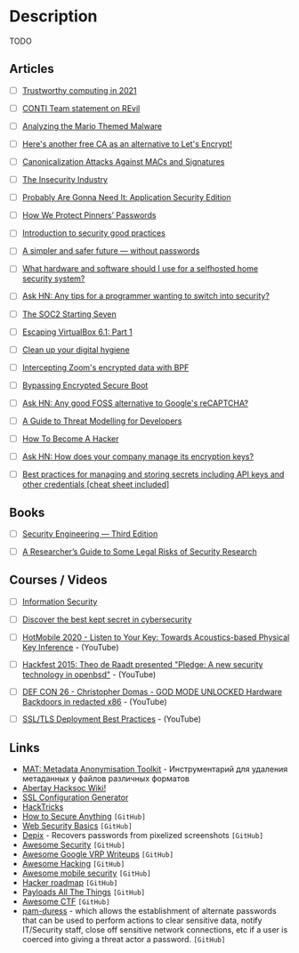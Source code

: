 # Description

TODO


## Articles

- [ ] [Trustworthy computing in 2021](https://ariadne.space/2021/10/19/trustworthy-computing-in-2021/)
- [ ] [CONTI Team statement on REvil](https://sizeof.cat/post/conti-team-statement-on-revil/)
- [ ] [Analyzing the Mario Themed Malware](https://serhack.me/articles/analyzing-mario-malware-en/)
- [ ] [Here's another free CA as an alternative to Let's Encrypt!](https://scotthelme.co.uk/heres-another-free-ca-as-an-alternative-to-lets-encrypt/)
- [ ] [Canonicalization Attacks Against MACs and Signatures](https://soatok.blog/2021/07/30/canonicalization-attacks-against-macs-and-signatures/)
- [ ] [The Insecurity Industry](https://edwardsnowden.substack.com/p/ns-oh-god-how-is-this-legal)
- [ ] [Probably Are Gonna Need It: Application Security Edition](https://jacobian.org/2021/jul/8/appsec-pagnis/)
- [ ] [How We Protect Pinners’ Passwords](https://medium.com/pinterest-engineering/how-we-protect-pinners-passwords-e769135734d)
- [ ] [Introduction to security good practices](https://dataswamp.org/~solene/2021-05-09-introduction-to-security.html)
- [ ] [A simpler and safer future — without passwords](https://blog.google/technology/safety-security/a-simpler-and-safer-future-without-passwords/)
- [ ] [What hardware and software should I use for a selfhosted home security system?](https://www.reddit.com/r/selfhosted/comments/mjmojl/what_hardware_and_software_should_i_use_for_a/)
- [ ] [Ask HN: Any tips for a programmer wanting to switch into security?](https://news.ycombinator.com/item?id=26056136)
- [ ] [The SOC2 Starting Seven](https://latacora.micro.blog/2020/03/12/the-soc-starting.html)
- [ ] [Escaping VirtualBox 6.1: Part 1](https://secret.club/2021/01/14/vbox-escape.html)
- [ ] [Clean up your digital hygiene](https://luminousmen.com/post/clean-up-your-digital-hygiene)
- [ ] [Intercepting Zoom's encrypted data with BPF](https://confused.ai/posts/intercepting-zoom-tls-encryption-bpf-uprobes)
- [ ] [Bypassing Encrypted Secure Boot](https://raelize.com/blog/espressif-esp32-bypassing-encrypted-secure-boot-cve-2020-13629/)
- [ ] [Ask HN: Any good FOSS alternative to Google's reCAPTCHA?](https://news.ycombinator.com/item?id=23089599)
- [ ] [A Guide to Threat Modelling for Developers](https://martinfowler.com/articles/agile-threat-modelling.html)
- [ ] [How To Become A Hacker](https://zalberico.com/essay/2020/04/19/how-to-become-a-hacker.html)
- [ ] [Ask HN: How does your company manage its encryption keys?](https://news.ycombinator.com/item?id=23390966)
- [ ] [Best practices for managing and storing secrets including API keys and other credentials [cheat sheet included]](https://blog.gitguardian.com/secrets-api-management/)


## Books

- [ ] [Security Engineering — Third Edition](https://www.cl.cam.ac.uk/~rja14/book.html)
- [ ] [A Researcher’s Guide to Some Legal Risks of Security Research](https://clinic.cyber.harvard.edu/files/2020/10/Security_Researchers_Guide-2.pdf)


## Courses / Videos

- [ ] [Information Security](https://www.freecodecamp.org/learn/information-security/)
- [ ] [Discover the best kept secret in cybersecurity](https://www.hackerone.com/security-at/2021)
- [ ] [HotMobile 2020 - Listen to Your Key: Towards Acoustics-based Physical Key Inference](https://youtu.be/bxyAa_txM34) - (YouTube)
- [ ] [Hackfest 2015: Theo de Raadt presented "Pledge: A new security technology in openbsd"](https://youtu.be/F_7S1eqKsFk) - (YouTube)
- [ ] [DEF CON 26 - Christopher Domas - GOD MODE UNLOCKED Hardware Backdoors in redacted x86](https://youtu.be/jmTwlEh8L7g) - (YouTube)
- [ ] [SSL/TLS Deployment Best Practices](https://youtu.be/AYNtH7JMlAQ) - (YouTube)


## Links

- [MAT: Metadata Anonymisation Toolkit](https://zenway.ru/page/mat) - Инструментарий для удаления метаданных у файлов различных форматов
- [Abertay Hacksoc Wiki!](https://wiki.hacksoc.co.uk/)
- [SSL Configuration Generator](https://ssl-config.mozilla.org/)
- [HackTricks](https://book.hacktricks.xyz/)
- [How to Secure Anything](https://github.com/veeral-patel/how-to-secure-anything) `[GitHub]`
- [Web Security Basics](https://github.com/vasanthk/web-security-basics) `[GitHub]`
- [Depix](https://github.com/beurtschipper/Depix) -  Recovers passwords from pixelized screenshots `[GitHub]`
- [Awesome Security](https://github.com/sbilly/awesome-security) `[GitHub]`
- [Awesome Google VRP Writeups](https://github.com/xdavidhu/awesome-google-vrp-writeups) `[GitHub]`
- [Awesome Hacking](https://github.com/jekil/awesome-hacking) `[GitHub]`
- [Awesome mobile security](https://github.com/vaib25vicky/awesome-mobile-security) `[GitHub]`
- [Hacker roadmap](https://github.com/sundowndev/hacker-roadmap) `[GitHub]`
- [Payloads All The Things](https://github.com/swisskyrepo/PayloadsAllTheThings) `[GitHub]`
- [Awesome CTF](https://github.com/apsdehal/awesome-ctf) `[GitHub]`
- [pam-duress](https://github.com/nuvious/pam-duress) - which allows the establishment of alternate passwords that can be used to perform actions to clear sensitive data, notify IT/Security staff, close off sensitive network connections, etc if a user is coerced into giving a threat actor a password. `[GitHub]`
